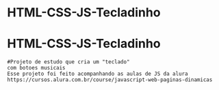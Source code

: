 ﻿# HTML-CSS-JS-Tecladinho
# HTML-CSS-JS-Tecladinho
    #Projeto de estudo que cria um "teclado"
    com botoes musicais
    Esse projeto foi feito acompanhando as aulas de JS da alura 
    https://cursos.alura.com.br/course/javascript-web-paginas-dinamicas
    
    
    

